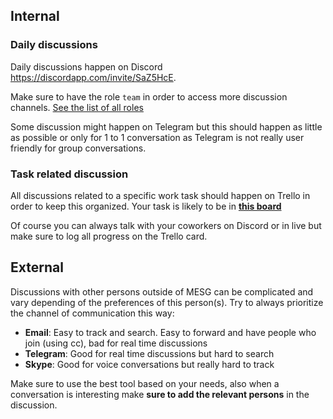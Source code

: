 ## Internal

### Daily discussions

Daily discussions happen on Discord https://discordapp.com/invite/SaZ5HcE.

Make sure to have the role `team` in order to access more discussion channels. [See the list of all roles](./marketing/channels/chat)

Some discussion might happen on Telegram but this should happen as little as possible or only for 1 to 1 conversation as Telegram is not really user friendly for group conversations.

### Task related discussion

All discussions related to a specific work task should happen on Trello in order to keep this organized. Your task is likely to be in **[this board](https://trello.com/b/Cg1ruDVu/mesg-general-activity-schedule)**

Of course you can always talk with your coworkers on Discord or in live but make sure to log all progress on the Trello card.

## External

Discussions with other persons outside of MESG can be complicated and vary depending of the preferences of this person(s). Try to always prioritize the channel of communication this way:

- **Email**: Easy to track and search. Easy to forward and have people who join (using cc), bad for real time discussions
- **Telegram**: Good for real time discussions but hard to search
- **Skype**: Good for voice conversations but really hard to track

Make sure to use the best tool based on your needs, also when a conversation is interesting make **sure to add the relevant persons** in the discussion.